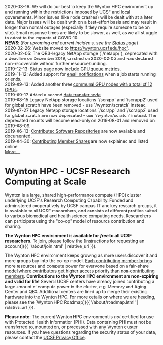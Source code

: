 <div class="alert alert-warning" role="alert">
2020-03-16: We will do our best to keep the Wynton HPC environment up and running within the restrictions imposed by UCSF and local governments. Minor issues (like node crashes) will be dealt with at a later date.  Major issues will be dealt with on a best-effort basis and may result in longer than normal outages (especially if they require someone to be on site). Email response times are likely to be slower, as well, as we all struggle to adapt to the impacts of COVID-19.
</div>

<div class="alert alert-info" role="alert">
<strong>NEWS</strong>: (<em>For upcoming and current incidents, see the <a href="{{ '/status/index.html' | relative_url }}">Status</a> page</em>)<br/>
2020-02-26: Website moved to <a href="https://wynton.ucsf.edu/hpc/">https://wynton.ucsf.edu/hpc/</a>.<br/>
2020-02-05: The QB3-legacy NetApp storage (`/netapp/`), deprecated with a deadline on December 2019, crashed on 2020-02-05 and was declared non-recoverable without further resource/funding.<br/>
2019-12-13: Status page now include <a href="{{ '/status/index.html' | relative_url }}">GPU queue metrics</a>.<br/>
2019-11-12: Added support for <a href="{{ '/scheduler/email-notifications.html' | relative_url }}">email notifications</a> when a job starts running or ends.<br/>
2019-09-13: Added another three <a href="{{ '/about/specs.html' | relative_url }}">communal GPU nodes with a total of 12 GPUs</a>.<br/>
2019-09-12 Added a second <a href="{{ '/about/specs.html' | relative_url }}">data transfer node</a>.<br/>
2019-08-15 Legacy NetApp storage locations `/scrapp` and `/scrapp2` used for global scratch have been removed - use `/wynton/scratch` instead.<br/>
2019-07-27 Legacy NetApp storage locations `/scrapp` and `/scrapp2` used for global scratch are now deprecated - use `/wynton/scratch` instead.  The deprecated mounts will become read-only on 2019-08-01 and removed on 2019-08-09.<br/>
2019-06-13: <a href="{{ '/software/software-repositories.html' | relative_url }}">Contributed Software Repositories</a> are now available and documented.<br/>
2019-04-30: <a href="{{ '/about/shares.html' | relative_url }}">Contributing Member Shares</a> are now explained and listed online.<br/>
<a href="{{ '/about/news.html' | relative_url }}">More ...</a>
</div>


# Wynton HPC - UCSF Research Computing at Scale

Wynton is a large, shared high-performance compute (HPC) cluster underlying UCSF's Research Computing Capability. Funded and administered cooperatively by UCSF campus IT and key research groups, it is available to all UCSF researchers, and consists of different profiles suited to various biomedical and health science computing needs.  Researchers can participate using the "co-op" model of resource contribution and sharing.

**The Wynton HPC environment is available for _free_ to all UCSF researchers**.  To join, please follow the [instructions for requesting an account]({{ '/about/join.html' | relative_url }}).

The Wynton HPC environment keeps growing as more users discover it and more groups buy into the co-op model.  <a href="{{ '/about/shares.html' | relative_url }}">Each contributing member brings more resources and compute power for everyone based on a fair-share model where contributors get higher access priority than non-contributing members</a>.  **Contributions to the Wynton HPC environment are non-expiring and valid for life!** Several UCSF centers have already joined contributing a large amount of compute power to the cluster, e.g. Memory and Aging Center and QB3.  Additional centers are lined up to merge their existing hardware into the Wynton HPC.  For more details on where we are heading, please see the [Wynton HPC Roadmap]({{ '/about/roadmap.html' | relative_url }}).

**Please note**: The current Wynton HPC environment is *not* certified for use with Protected Health Information (PHI).  Data containing PHI must not be transferred to, mounted on, or processed with any Wynton cluster resources.  If you have questions regarding the security status of your data, please contact the [UCSF Privacy Office].


[UCSF Privacy Office]: https://hipaa.ucsf.edu/
